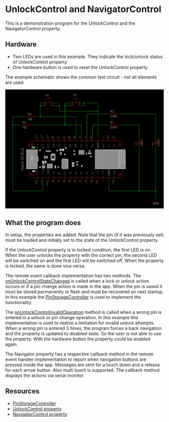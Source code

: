 # UnlockControl and NavigatorControl

This is a demonstration program for the UnlockControl and the NavigatorControl property.

## Hardware

- Two LEDs are used in this example. They indicate the lock/unlock status of UnlockControl property
- One hardware button is used to reset the UnlockControl property

The example schematic shows the common test circuit - not all elements are used.

![Test Circuit](GeneralSchematic_Nano33Ble.png)

## What the program does

In setup, the properties are added. Note that the pin (if it was previously set) must be loaded and initially set to the state of the UnlockControl property.

If the UnlockControl property is in locked condition, the first LED is on. 
When the user unlocks the property with the correct pin, the second LED will be switched on and the first LED will be switched off. 
When the property is locked, the same is done vice versa.

The remote event callback implementation has two methods. The [onUnlockControlStateChanged](https://api.laroomy.com/p/laroomy-app-callback.html#laroomyApiRefMIDUCCtrlStateCh) is called when a lock or unlock action occurs or if a pin change action is made in the app. When the pin is saved it must be stored permanently to flash and must be recovered on next startup. In this example the [PinStorageController](https://api.laroomy.com/p/helper-classes.html#laroomyApiRefMIDPSCtrler) is used to implement the functionality.

The [onUnlockControlInvalidOperation](https://api.laroomy.com/p/laroomy-app-callback.html#laroomyApiRefMIDUCInvalidOP) method is called when a wrong pin is entered in a unlock or pin change operation. In this example this implementation is used to realize a limitation for invalid unlock attempts. When a wrong pin is entered 3 times, the program forces a back navigation and the property is updated to disabled state. So the user is not able to use the property. With the hardware button the property could be enabled again.

The Navigator property has a respective callback method in the remote event handler implementation to report when navigation buttons are pressed inside the app. Messages are sent for a touch down and a release for each arrow button. Also multi touch is supported. The callback method displays the actions via serial monitor.

## Resources
- [PinStorageController](https://api.laroomy.com/p/helper-classes.html#laroomyApiRefMIDPSCtrler)
- [UnlockControl property](https://api.laroomy.com/p/property-classes.html#laroomyApiRefMIDUnlockCtrl)
- [NavigatorControl property](https://api.laroomy.com/p/property-classes.html#laroomyApiRefMIDNavCtrl)
